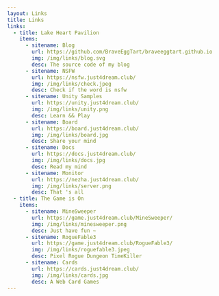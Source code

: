 ```yaml
---
layout: Links
title: Links
links:
  - title: Lake Heart Pavilion
    items:
      - sitename: Blog
        url: https://github.com/BraveEggTart/braveeggtart.github.io
        img: /img/links/blog.svg
        desc: The source code of my blog
      - sitename: NSFW
        url: https://nsfw.just4dream.club/
        img: /img/links/check.jpeg
        desc: Check if the word is nsfw
      - sitename: Unity Samples
        url: https://unity.just4dream.club/
        img: /img/links/unity.png
        desc: Learn && Play
      - sitename: Board
        url: https://board.just4dream.club/
        img: /img/links/board.jpg
        desc: Share your mind
      - sitename: Docs
        url: https://docs.just4dream.club/
        img: /img/links/docs.jpg
        desc: Read my mind
      - sitename: Monitor
        url: https://nezha.just4dream.club/
        img: /img/links/server.png
        desc: That 's all
  - title: The Game is On
    items:
      - sitename: MineSweeper
        url: https://game.just4dream.club/MineSweeper/
        img: /img/links/minesweeper.png
        desc: Just have fun ~
      - sitename: RogueFable3
        url: https://game.just4dream.club/RogueFable3/
        img: /img/links/roguefable3.jpeg
        desc: Pixel Rogue Dungeon TimeKiller
      - sitename: Cards
        url: https://cards.just4dream.club/
        img: /img/links/cards.jpg
        desc: A Web Card Games
---
```

